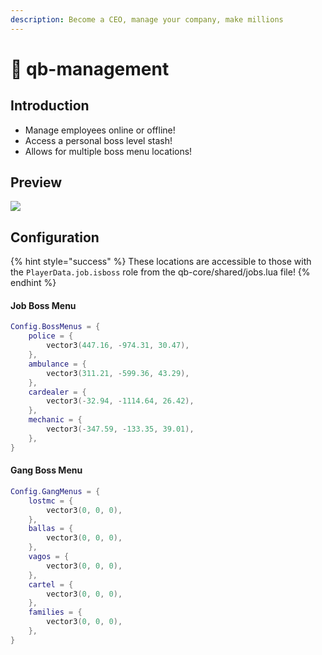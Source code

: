 ```yaml
---
description: Become a CEO, manage your company, make millions
---
```


# 👔 qb-management

## Introduction

-   Manage employees online or offline!
-   Access a personal boss level stash!
-   Allows for multiple boss menu locations!

## Preview

![](../.gitbook/assets/manangment.png)

## Configuration

{% hint style="success" %}
These locations are accessible to those with the `PlayerData.job.isboss` role from the qb-core/shared/jobs.lua file!
{% endhint %}

#### Job Boss Menu

```lua
Config.BossMenus = {
    police = {
        vector3(447.16, -974.31, 30.47),
    },
    ambulance = {
        vector3(311.21, -599.36, 43.29),
    },
    cardealer = {
        vector3(-32.94, -1114.64, 26.42),
    },
    mechanic = {
        vector3(-347.59, -133.35, 39.01),
    },
}
```

#### Gang Boss Menu

```lua
Config.GangMenus = {
    lostmc = {
        vector3(0, 0, 0),
    },
    ballas = {
        vector3(0, 0, 0),
    },
    vagos = {
        vector3(0, 0, 0),
    },
    cartel = {
        vector3(0, 0, 0),
    },
    families = {
        vector3(0, 0, 0),
    },
}
```
